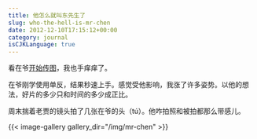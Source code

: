 ```yaml
---
title: 他怎么就叫东先生了
slug: who-the-hell-is-mr-chen
date: 2012-12-10T17:15:12+00:00
category: journal
isCJKLanguage: true
---
```


看在爷<a href="http://cz.mogita.com/?p=47" target="_blank">开始传图</a>，我也手痒痒了。

在爷刚学使用单反，结果秒速上手。感觉受他影响，我涨了许多姿势。以他的想法，好片的多少只和时间的多少成正比。

周末揣着老贾的镜头拍了几张在爷的头（tú）。他咋拍照和被拍都那么带感儿。

{{< image-gallery gallery_dir="/img/mr-chen" >}}
